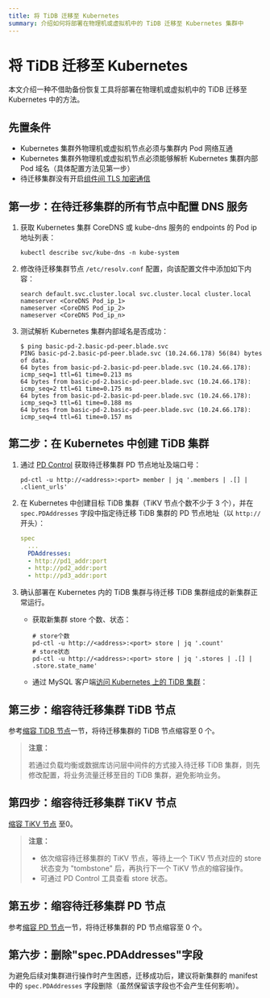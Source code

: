 ```yaml
---
title: 将 TiDB 迁移至 Kubernetes
summary: 介绍如何将部署在物理机或虚拟机中的 TiDB 迁移至 Kubernetes 集群中
---
```


# 将 TiDB 迁移至 Kubernetes

本文介绍一种不借助备份恢复工具将部署在物理机或虚拟机中的 TiDB 迁移至 Kubernetes 中的方法。

## 先置条件

- Kubernetes 集群外物理机或虚拟机节点必须与集群内 Pod 网络互通
- Kubernetes 集群外物理机或虚拟机节点必须能够解析 Kubernetes 集群内部 Pod 域名（具体配置方法见第一步）
- 待迁移集群没有开启[组件间 TLS 加密通信](https://docs.pingcap.com/zh/tidb/stable/enable-tls-between-components)

## 第一步：在待迁移集群的所有节点中配置 DNS 服务

1. 获取 Kubernetes 集群 CoreDNS 或 kube-dns 服务的 endpoints 的 Pod ip 地址列表：

    ```shell script
    kubectl describe svc/kube-dns -n kube-system
    ```
   
2. 修改待迁移集群节点 `/etc/resolv.conf` 配置，向该配置文件中添加如下内容：

   ```shell script
   search default.svc.cluster.local svc.cluster.local cluster.local  
   nameserver <CoreDNS Pod_ip_1>
   nameserver <CoreDNS Pod_ip_2>
   nameserver <CoreDNS Pod_ip_n>
   ```    
   
3. 测试解析 Kubernetes 集群内部域名是否成功：

    ```shell script
    $ ping basic-pd-2.basic-pd-peer.blade.svc
    PING basic-pd-2.basic-pd-peer.blade.svc (10.24.66.178) 56(84) bytes of data.
    64 bytes from basic-pd-2.basic-pd-peer.blade.svc (10.24.66.178): icmp_seq=1 ttl=61 time=0.213 ms
    64 bytes from basic-pd-2.basic-pd-peer.blade.svc (10.24.66.178): icmp_seq=2 ttl=61 time=0.175 ms
    64 bytes from basic-pd-2.basic-pd-peer.blade.svc (10.24.66.178): icmp_seq=3 ttl=61 time=0.188 ms
    64 bytes from basic-pd-2.basic-pd-peer.blade.svc (10.24.66.178): icmp_seq=4 ttl=61 time=0.157 ms
    ```
   
## 第二步：在 Kubernetes 中创建 TiDB 集群

1. 通过 [PD Control](https://docs.pingcap.com/zh/tidb/stable/pd-control) 获取待迁移集群 PD 节点地址及端口号：

    ```shell script
    pd-ctl -u http://<address>:<port> member | jq '.members | .[] | .client_urls'
    ```

2. 在 Kubernetes 中创建目标 TiDB 集群（TiKV 节点个数不少于 3 个），并在 `spec.PDAddresses` 字段中指定待迁移 TiDB 集群的 PD 节点地址（以 `http://` 开头）：

    ``` yaml
    spec
      ...
      PDAddresses:
      - http://pd1_addr:port
      - http://pd2_addr:port
      - http://pd3_addr:port
    ```
   
3. 确认部署在 Kubernetes 内的 TiDB 集群与待迁移 TiDB 集群组成的新集群正常运行。

    - 获取新集群 store 个数、状态：
    
        ```shell script
        # store个数
        pd-ctl -u http://<address>:<port> store | jq '.count'
        # store状态
        pd-ctl -u http://<address>:<port> store | jq '.stores | .[] | .store.state_name'   
        ```
      
    - 通过 MySQL 客户端[访问 Kubernetes 上的 TiDB 集群](https://docs.pingcap.com/zh/tidb-in-kubernetes/stable/access-tidb)：

## 第三步：缩容待迁移集群 TiDB 节点

参考[缩容 TiDB 节点](https://docs.pingcap.com/zh/tidb/stable/scale-tidb-using-ansible#%E7%BC%A9%E5%AE%B9-tidb-%E8%8A%82%E7%82%B9)一节，将待迁移集群的 TiDB 节点缩容至 0 个。

> **注意：**
>
> 若通过负载均衡或数据库访问层中间件的方式接入待迁移 TiDB 集群，则先修改配置，将业务流量迁移至目的 TiDB 集群，避免影响业务。

## 第四步：缩容待迁移集群 TiKV 节点

[缩容 TiKV 节点](https://docs.pingcap.com/zh/tidb/stable/scale-tidb-using-ansible#%E7%BC%A9%E5%AE%B9-tikv-%E8%8A%82%E7%82%B9) 至0。
> **注意：**
>
> * 依次缩容待迁移集群的 TiKV 节点，等待上一个 TiKV 节点对应的 store 状态变为 "tombstone" 后，再执行下一个 TiKV 节点的缩容操作。
> * 可通过 PD Control 工具查看 store 状态。

## 第五步：缩容待迁移集群 PD 节点

参考[缩容 PD 节点](https://docs.pingcap.com/zh/tidb/stable/scale-tidb-using-ansible#%E7%BC%A9%E5%AE%B9-pd-%E8%8A%82%E7%82%B9)一节，将待迁移集群的 PD 节点缩容至 0 个。

## 第六步：删除"spec.PDAddresses"字段

为避免后续对集群进行操作时产生困惑，迁移成功后，建议将新集群的 manifest 中的 `spec.PDAddresses` 字段删除（虽然保留该字段也不会产生任何影响）。
